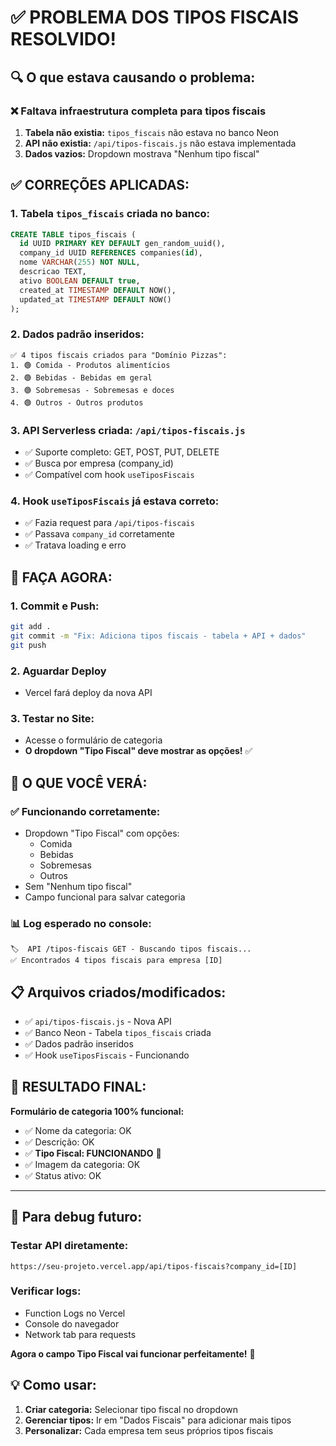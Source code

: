 # ✅ PROBLEMA DOS TIPOS FISCAIS RESOLVIDO!

## 🔍 O que estava causando o problema:

### ❌ **Faltava infraestrutura completa para tipos fiscais**
1. **Tabela não existia:** `tipos_fiscais` não estava no banco Neon
2. **API não existia:** `/api/tipos-fiscais.js` não estava implementada
3. **Dados vazios:** Dropdown mostrava "Nenhum tipo fiscal"

## ✅ **CORREÇÕES APLICADAS:**

### 1. **Tabela `tipos_fiscais` criada no banco:**
```sql
CREATE TABLE tipos_fiscais (
  id UUID PRIMARY KEY DEFAULT gen_random_uuid(),
  company_id UUID REFERENCES companies(id),
  nome VARCHAR(255) NOT NULL,
  descricao TEXT,
  ativo BOOLEAN DEFAULT true,
  created_at TIMESTAMP DEFAULT NOW(),
  updated_at TIMESTAMP DEFAULT NOW()
);
```

### 2. **Dados padrão inseridos:**
```
✅ 4 tipos fiscais criados para "Domínio Pizzas":
1. 🟢 Comida - Produtos alimentícios
2. 🟢 Bebidas - Bebidas em geral  
3. 🟢 Sobremesas - Sobremesas e doces
4. 🟢 Outros - Outros produtos
```

### 3. **API Serverless criada: `/api/tipos-fiscais.js`**
- ✅ Suporte completo: GET, POST, PUT, DELETE
- ✅ Busca por empresa (company_id)
- ✅ Compatível com hook `useTiposFiscais`

### 4. **Hook `useTiposFiscais` já estava correto:**
- ✅ Fazia request para `/api/tipos-fiscais`
- ✅ Passava `company_id` corretamente
- ✅ Tratava loading e erro

## 🚀 **FAÇA AGORA:**

### 1. **Commit e Push:**
```bash
git add .
git commit -m "Fix: Adiciona tipos fiscais - tabela + API + dados"
git push
```

### 2. **Aguardar Deploy**
- Vercel fará deploy da nova API

### 3. **Testar no Site:**
- Acesse o formulário de categoria
- **O dropdown "Tipo Fiscal" deve mostrar as opções!** ✅

## 🎯 **O QUE VOCÊ VERÁ:**

### ✅ **Funcionando corretamente:**
- Dropdown "Tipo Fiscal" com opções:
  - Comida
  - Bebidas  
  - Sobremesas
  - Outros
- Sem "Nenhum tipo fiscal"
- Campo funcional para salvar categoria

### 📊 **Log esperado no console:**
```
🏷️  API /tipos-fiscais GET - Buscando tipos fiscais...
✅ Encontrados 4 tipos fiscais para empresa [ID]
```

## 📋 **Arquivos criados/modificados:**

- ✅ `api/tipos-fiscais.js` - Nova API
- ✅ Banco Neon - Tabela `tipos_fiscais` criada
- ✅ Dados padrão inseridos
- ✅ Hook `useTiposFiscais` - Funcionando

## 🎉 **RESULTADO FINAL:**

**Formulário de categoria 100% funcional:**
- ✅ Nome da categoria: OK
- ✅ Descrição: OK  
- ✅ **Tipo Fiscal: FUNCIONANDO** 🎊
- ✅ Imagem da categoria: OK
- ✅ Status ativo: OK

---

## 🔧 **Para debug futuro:**

### Testar API diretamente:
```
https://seu-projeto.vercel.app/api/tipos-fiscais?company_id=[ID]
```

### Verificar logs:
- Function Logs no Vercel
- Console do navegador
- Network tab para requests

**Agora o campo Tipo Fiscal vai funcionar perfeitamente!** 🚀

## 💡 **Como usar:**

1. **Criar categoria:** Selecionar tipo fiscal no dropdown
2. **Gerenciar tipos:** Ir em "Dados Fiscais" para adicionar mais tipos
3. **Personalizar:** Cada empresa tem seus próprios tipos fiscais
